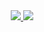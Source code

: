 <div align="center">
  <a href="https://github.com/LucasMendes97">
    <img src="https://github-readme-stats.vercel.app/api?username=LucasMendes97&show_icons=true&theme=radical&count_private=true"/>
    <img src="https://github-readme-stats.vercel.app/api/top-langs/?username=LucasMendes97&layout=compact&langs_count=8&theme=radical"/>
  </a>
</div>
